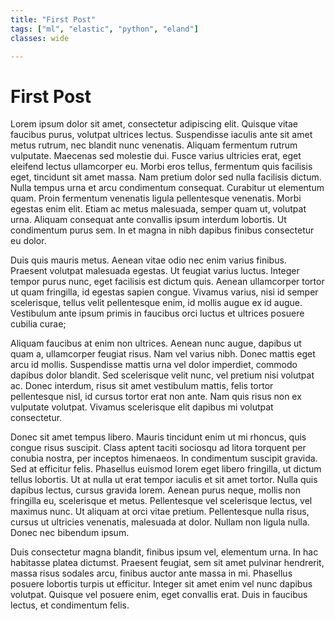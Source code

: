 ```yaml
---
title: "First Post"
tags: ["ml", "elastic", "python", "eland"]
classes: wide

---
```


# First Post




Lorem ipsum dolor sit amet, consectetur adipiscing elit. Quisque vitae faucibus purus, volutpat ultrices lectus. Suspendisse iaculis ante sit amet metus rutrum, nec blandit nunc venenatis. Aliquam fermentum rutrum vulputate. Maecenas sed molestie dui. Fusce varius ultricies erat, eget eleifend lectus ullamcorper eu. Morbi eros tellus, fermentum quis facilisis eget, tincidunt sit amet massa. Nam pretium dolor sed nulla facilisis dictum. Nulla tempus urna et arcu condimentum consequat. Curabitur ut elementum quam. Proin fermentum venenatis ligula pellentesque venenatis. Morbi egestas enim elit. Etiam ac metus malesuada, semper quam ut, volutpat urna. Aliquam consequat ante convallis ipsum interdum lobortis. Ut condimentum purus sem. In et magna in nibh dapibus finibus consectetur eu dolor.

Duis quis mauris metus. Aenean vitae odio nec enim varius finibus. Praesent volutpat malesuada egestas. Ut feugiat varius luctus. Integer tempor purus nunc, eget facilisis est dictum quis. Aenean ullamcorper tortor ut quam fringilla, id egestas sapien congue. Vivamus varius, nisi id semper scelerisque, tellus velit pellentesque enim, id mollis augue ex id augue. Vestibulum ante ipsum primis in faucibus orci luctus et ultrices posuere cubilia curae;

Aliquam faucibus at enim non ultrices. Aenean nunc augue, dapibus ut quam a, ullamcorper feugiat risus. Nam vel varius nibh. Donec mattis eget arcu id mollis. Suspendisse mattis urna vel dolor imperdiet, commodo dapibus dolor blandit. Sed scelerisque velit nunc, vel pretium nisi volutpat ac. Donec interdum, risus sit amet vestibulum mattis, felis tortor pellentesque nisl, id cursus tortor erat non ante. Nam quis risus non ex vulputate volutpat. Vivamus scelerisque elit dapibus mi volutpat consectetur.

Donec sit amet tempus libero. Mauris tincidunt enim ut mi rhoncus, quis congue risus suscipit. Class aptent taciti sociosqu ad litora torquent per conubia nostra, per inceptos himenaeos. In condimentum suscipit gravida. Sed at efficitur felis. Phasellus euismod lorem eget libero fringilla, ut dictum tellus lobortis. Ut at nulla ut erat tempor iaculis et sit amet tortor. Nulla quis dapibus lectus, cursus gravida lorem. Aenean purus neque, mollis non fringilla eu, scelerisque et metus. Pellentesque vel scelerisque lectus, vel maximus nunc. Ut aliquam at orci vitae pretium. Pellentesque nulla risus, cursus ut ultricies venenatis, malesuada at dolor. Nullam non ligula nulla. Donec nec bibendum ipsum.

Duis consectetur magna blandit, finibus ipsum vel, elementum urna. In hac habitasse platea dictumst. Praesent feugiat, sem sit amet pulvinar hendrerit, massa risus sodales arcu, finibus auctor ante massa in mi. Phasellus posuere lobortis turpis ut efficitur. Integer sit amet enim vel nunc dapibus volutpat. Quisque vel posuere enim, eget convallis erat. Duis in faucibus lectus, et condimentum felis. 


